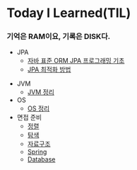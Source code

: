 # Today I Learned(TIL)
### 기억은 RAM이요, 기록은 DISK다.


* JPA 
  * [자바 표준 ORM JPA 프로그래밍 기초](https://github.com/UpperLeaf/TIL/blob/main/jpa/%EC%9E%90%EB%B0%94%20ORM%20%ED%91%9C%EC%A4%80%20JPA%20%ED%94%84%EB%A1%9C%EA%B7%B8%EB%9E%98%EB%B0%8D%20%EA%B8%B0%EC%B4%88.md)
  * [JPA 최적화 방법](https://github.com/UpperLeaf/TIL/blob/main/jpa/JPA%20%EC%B5%9C%EC%A0%81%ED%99%94%20%EB%B0%A9%EB%B2%95.md)
- JVM
  - [JVM 정리](https://github.com/UpperLeaf/TIL/blob/main/jvm/JVM%20%EC%A0%95%EB%A6%AC.md)
- OS
  - [OS 정리](https://github.com/UpperLeaf/TIL/blob/main/os/%EC%9A%B4%EC%98%81%EC%B2%B4%EC%A0%9C%20%EC%A0%95%EB%A6%AC.md)
- 면접 준비
  - [정렬](https://github.com/UpperLeaf/TIL/blob/main/%EB%A9%B4%EC%A0%91%EC%A4%80%EB%B9%84/%EC%A0%95%EB%A0%AC.md)
  - [탐색](https://github.com/UpperLeaf/TIL/blob/main/%EB%A9%B4%EC%A0%91%EC%A4%80%EB%B9%84/%ED%83%90%EC%83%89.md)
  - [자료구조](https://github.com/UpperLeaf/TIL/blob/main/%EB%A9%B4%EC%A0%91%EC%A4%80%EB%B9%84/%EC%9E%90%EB%A3%8C%EA%B5%AC%EC%A1%B0.md)
  - [Spring](https://github.com/UpperLeaf/TIL/blob/main/%EB%A9%B4%EC%A0%91%EC%A4%80%EB%B9%84/Spring.md)
  - [Database](https://github.com/UpperLeaf/TIL/blob/main/%EB%A9%B4%EC%A0%91%EC%A4%80%EB%B9%84/%EB%8D%B0%EC%9D%B4%ED%84%B0%EB%B2%A0%EC%9D%B4%EC%8A%A4.md)
